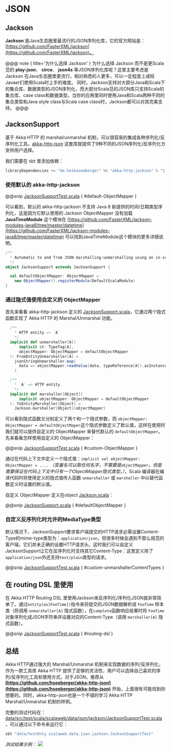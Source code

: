 # JSON

## Jackson

**Jackson** 是Java生态圈里最流行的JSON序列化库，它的官方网站是：[https://github.com/FasterXML/jackson](https://github.com/FasterXML/jackson)。

@@@ note { title='为什么选择 Jackson' }
为什么选择 Jackson 而不是更Scala范的 **play-json**、 **circe**、 **json4s** 等JSON序列化库呢？这里主要考虑是 Jackson 在Java生态圈里更流行，相对熟悉的人更多，可以一定程度上减轻Javaer们使用Scala时上手的难度。
同时，Jackson支持对大部分Java和Scala下的集合库、数据类型的JSON序列化，而大部分Scala范的JSON库只支持Scala的集合库、case class和数据类型。当你的应用里同时使用Java和Scala两种不同的集合类型和Java style class与Scala case class时，Jackson都可以对其完美支持。
@@@

## JacksonSupport

基于 Akka HTTP 的 marshal/unmarshal 机制，可以很容易的集成各种序列化/反序列化工具。[akka-http-json](https://github.com/hseeberger/akka-http-json) 这套库就提供了9种不同的JSON序列化/反序列化方安供用户选择。

我们需要在 sbt 里添加依赖：

```scala
libraryDependencies += "de.heikoseeberger" %% "akka-http-jackson" % "1.22.0"
```

### 使用默认的 akka-http-jackson

@@snip [JacksonSupportTest.scala](../../../../../data/src/test/scala/scalaweb/data/json/jackson/JacksonSupportTest.scala) { #default-ObjectMapper }

可以看到，默认的 akka-http-jackson 不支持 Java 8 新提供的时间/日期类型序列化，这是因为它默认使用的 Jackson ObjectMapper 没有加载 **JavaTimeModule** 这个模块在 [https://github.com/FasterXML/jackson-modules-java8/tree/master/datetime](https://github.com/FasterXML/jackson-modules-java8/tree/master/datetime)  可以找到JavaTimeModule这个模块的更多详细说明。

```scala
/**
  * Automatic to and from JSON marshalling/unmarshalling usung an in-scope Jackon's ObjectMapper
  */
object JacksonSupport extends JacksonSupport {

  val defaultObjectMapper: ObjectMapper =
    new ObjectMapper().registerModule(DefaultScalaModule)
}
```

### 通过隐式值使用自定义的 ObjectMapper

首先来看看 akka-http-jackson 定义的 [JacksonSupport.scala](https://github.com/hseeberger/akka-http-json/blob/master/akka-http-jackson/src/main/scala/de/heikoseeberger/akkahttpjackson/JacksonSupport.scala)，它通过两个隐式函数实现了 Akka HTTP 的 Marshal/Unmarshal 功能。

```scala
  /**
    * HTTP entity => `A`
    */
  implicit def unmarshaller[A](
      implicit ct: TypeTag[A],
      objectMapper: ObjectMapper = defaultObjectMapper
  ): FromEntityUnmarshaller[A] =
    jsonStringUnmarshaller.map(
      data => objectMapper.readValue(data, typeReference[A]).asInstanceOf[A]
    )

  /**
    * `A` => HTTP entity
    */
  implicit def marshaller[Object](
      implicit objectMapper: ObjectMapper = defaultObjectMapper
  ): ToEntityMarshaller[Object] =
    Jackson.marshaller[Object](objectMapper)
```

可以看到隐式函数又分别定义了两个和一个隐式参数，而 `objectMapper: ObjectMapper = defaultObjectMaper`这个隐式参数定义了默认值，这样在使用时我们就可以提供自定义的 ObjectMapper 来替代默认的 `defaultObjectMapper`。先来看看怎样使用自定义的 ObjectMapper：

@@snip [JacksonSupportTest.scala](../../../../../data/src/test/scala/scalaweb/data/json/jackson/JacksonSupportTest.scala) { #custom-ObjectMapper }

通过在代码上下文中定义一个隐式值：`implicit val objectMapper: ObjectMapper = ....` *（变量名可以取任何名字，不需要是`objectMapper`。但是需要保证在代码上下文中只有一个ObjectMapper隐式类型。）*，Scala 编译器在编译代码时将使用定义的隐式值传入函数 `unmarshaller` 或 `marshaller` 中以替代函数定义时设置的默认值。

自定义 ObjectMapper 定义在object [Jackson.scala](https://github.com/yangbajing/scala-web-development/tree/master/common/src/main/scala/helloscala/common/json/Jackson.scala)：

@@snip [JacksonSupport.scala](../../../../../common/src/main/scala/helloscala/common/json/Jackson.scala) { #defaultObjectMapper }

### 自定义反序列化时允许的MediaType类型

默认情况下，JacksonSupport要求客户端提交的HTTP请求必需设置Content-Type的mime-type类型为：`application/json`，但很多时候会遇到不那么规范的客户端，它们并未正确的设置HTTP请求头。这时我们可以自定义JacksonSupport让它在反序列化时支持其它Content-Type：这里定义除了`application/json`外还支持`text/plain`类型的请求。

@@snip [JacksonSupportTest.scala](../../../../../data/src/test/scala/scalaweb/data/json/jackson/JacksonSupportTest.scala) { #custom-unmarshallerContentTypes }

## 在 routing DSL 里使用

在 Akka HTTP Routing DSL 里使用Jackson来反序列化/序列化JSON就非常简单了。通过`entity(as[FooTime])`指令来将提交的JSON数据解析成 `FooTime` 样本类（将调用 `unmarshaller[A]` 隐式函数），在`complete`函数响应结果时将 `FooTime` 对象序列化成JSON字符串并设置对应的Content-Type（调用 `marshaller[A]` 隐式函数）。

@@snip [JacksonSupportTest.scala](../../../../../data/src/test/scala/scalaweb/data/json/jackson/JacksonSupportTest.scala) { #routing-dsl }

## 总结

Akka HTTP通过强大的 Marshal/Unmarshal 机制来实现数据的序列/反序列化，作为一款工具库 Akka HTTP 提供了足够的灵活性，用户可以选择自己喜欢的序列/反序列化工具和使用方式。对于JSON，推荐从 **[https://github.com/hseeberger/akka-http-json](https://github.com/hseeberger/akka-http-json)** 开始，上面很有可能找到你想要的。同时，akka-http-json也是一个不错的学习 Akka HTTP Marshal/Unmarshal 机制的样例。

完整的测试代码在：[data/src/test/scala/scalaweb/data/json/jackson/JacksonSupportTest.scala](https://github.com/yangbajing/scala-web-development/tree/master/data/src/test/scala/scalaweb/data/json/jackson/JacksonSupportTest.scala)，可以通过以下命令来运行它：

```scala
sbt "data/testOnly scalaweb.data.json.jackson.JacksonSupportTest"
```

*测试结果示例：*
![](.../json/JacksonSupportTest.png)
